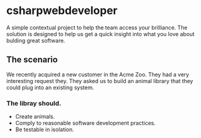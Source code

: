 # csharpwebdeveloper

A simple contextual project to help the team access your brilliance. The solution is designed to help us get a quick insight into what you love about bulding great software.

## The scenario

We recently acquired a new customer in the Acme Zoo. They had a very interesting request they. They asked us to build an animal library that they could plug into an existing system.

### The libray should.

* Create animals.
* Comply to reasonable software development practices.
* Be testable in isolation.

